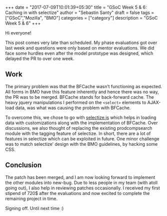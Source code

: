 +++
date = "2017-07-09T10:01:39+05:30"
title = "GSoC Week 5 & 6: Caching in with selectize"
author = "Sebastin Santy"
draft = false
tags = ["GSoC","Mozilla", "BMO"]
categories = ["category"]
description = "GSoC Week 5 & 6"
+++

Hi everyone!

This post comes very late than scheduled. My phase evaluations got over last week and questions were only based on mentor evaluations. We did face some hurdles even after the model prototype was designed, which delayed the PR to over one week.

## Work

The primary problem was that the BFCache wasn’t functioning as expected. All forms in BMO have this feature inherently and hence there was no way, the PR was to be merged. BFCache stands for back-forward cache. The heavy jquery manipulations I performed on the `<select>` elements to AJAX-load data, was what was causing the problem with BFCache.

To overcome this, we chose to go with [selectize.js](https://selectize.github.io/selectize.js/) which helps in loading data with customizations along with the implementation of BFCache. Over discussions, we also thought of replacing the existing prodcompsearch module with the tagging feature of selectize. In short, there are a lot of features in selectize which can be exploited in future. One minor challenge was to match selectize’ design with the BMO guidelines, by hacking some CSS.

## Conclusion

The patch has been merged, and I am now looking forward to implement the other modules into new-bug. Due to less people in my team (with atoll going out), I also help in reviewing patches occasionally. I received my first stipend of 720$ after the evaluations and now excited to complete the remaining project in time.

Signing off. Until next time :)